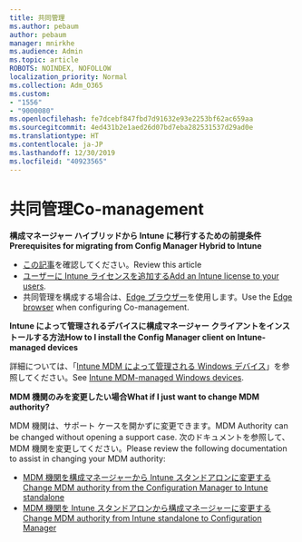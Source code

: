 ```yaml
---
title: 共同管理
ms.author: pebaum
author: pebaum
manager: mnirkhe
ms.audience: Admin
ms.topic: article
ROBOTS: NOINDEX, NOFOLLOW
localization_priority: Normal
ms.collection: Adm_O365
ms.custom:
- "1556"
- "9000080"
ms.openlocfilehash: fe7dcebf847fbd7d91632e93e2253bf62ac659aa
ms.sourcegitcommit: 4ed431b2e1aed26d07bd7eba282531537d29ad0e
ms.translationtype: HT
ms.contentlocale: ja-JP
ms.lasthandoff: 12/30/2019
ms.locfileid: "40923565"
---
```

# <a name="co-management"></a><span data-ttu-id="a5d64-102">共同管理</span><span class="sxs-lookup"><span data-stu-id="a5d64-102">Co-management</span></span>

<span data-ttu-id="a5d64-103">**構成マネージャー ハイブリッドから Intune に移行するための前提条件**</span><span class="sxs-lookup"><span data-stu-id="a5d64-103">**Prerequisites for migrating from Config Manager Hybrid to Intune**</span></span>

- <span data-ttu-id="a5d64-104">[この記事](https://docs.microsoft.com/sccm/mdm/deploy-use/migrate-hybridmdm-to-intunesa)を確認してください。</span><span class="sxs-lookup"><span data-stu-id="a5d64-104">Review this article</span></span>
- <span data-ttu-id="a5d64-105">[ユーザーに Intune ライセンスを追加する](https://docs.microsoft.com/intune/licenses-assign)</span><span class="sxs-lookup"><span data-stu-id="a5d64-105">[Add an Intune license to your users](https://docs.microsoft.com/intune/licenses-assign).</span></span>
- <span data-ttu-id="a5d64-106">共同管理を構成する場合は、[Edge ブラウザー](https://www.microsoft.com/windows/microsoft-edge)を使用します。</span><span class="sxs-lookup"><span data-stu-id="a5d64-106">Use the [Edge browser](https://www.microsoft.com/windows/microsoft-edge) when configuring Co-management.</span></span>

<span data-ttu-id="a5d64-107">**Intune によって管理されるデバイスに構成マネージャー クライアントをインストールする方法**</span><span class="sxs-lookup"><span data-stu-id="a5d64-107">**How to I install the Config Manager client on Intune-managed devices**</span></span>

<span data-ttu-id="a5d64-108">詳細については、「[Intune MDM によって管理される Windows デバイス](https://docs.microsoft.com/sccm/core/clients/deploy/deploy-clients-to-windows-computers#bkmk_mdm)」を参照してください。</span><span class="sxs-lookup"><span data-stu-id="a5d64-108">See [Intune MDM-managed Windows devices](https://docs.microsoft.com/sccm/core/clients/deploy/deploy-clients-to-windows-computers#bkmk_mdm).</span></span>

<span data-ttu-id="a5d64-109">**MDM 機関のみを変更したい場合**</span><span class="sxs-lookup"><span data-stu-id="a5d64-109">**What if I just want to change MDM authority?**</span></span>

<span data-ttu-id="a5d64-110">MDM 機関は、サポート ケースを開かずに変更できます。</span><span class="sxs-lookup"><span data-stu-id="a5d64-110">MDM Authority can be changed without opening a support case.</span></span> <span data-ttu-id="a5d64-111">次のドキュメントを参照して、MDM 機関を変更してください。</span><span class="sxs-lookup"><span data-stu-id="a5d64-111">Please review the following documentation to assist in changing your MDM authority:</span></span>
- [<span data-ttu-id="a5d64-112">MDM 機関を構成マネージャーから Intune スタンドアロンに変更する</span><span class="sxs-lookup"><span data-stu-id="a5d64-112">Change MDM authority from the Configuration Manager to Intune standalone</span></span>](https://docs.microsoft.com/sccm/mdm/deploy-use/migrate-change-mdm-authority)
- [<span data-ttu-id="a5d64-113">MDM 機関を Intune スタンドアロンから構成マネージャーに変更する</span><span class="sxs-lookup"><span data-stu-id="a5d64-113">Change MDM authority from Intune standalone to Configuration Manager</span></span>](https://docs.microsoft.com/intune-classic/deploy-use/prerequisites-for-enrollment#what-to-do-if-you-choose-the-wrong-mdm-authority-setting)